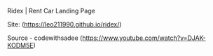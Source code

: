 Ridex | Rent Car Landing Page

 Site: (https://leo211990.github.io/ridex/)

 Source - codewithsadee (https://www.youtube.com/watch?v=DJAK-KODM5E)

